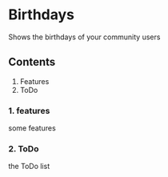 Birthdays
=========

Shows the birthdays of your community users

Contents
---------
1. Features
2. ToDo

### 1. features
some features

### 2. ToDo
the ToDo list
